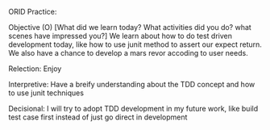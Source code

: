 ORID Practice:

Objective (O) [What did we learn today? What activities did you do? what scenes have impressed you?]
We learn about how to do test driven development today, like how to use junit method to assert our expect return.
We also have a chance to develop a mars revor accoding to user needs.

Relection: Enjoy

Interpretive: Have a breify understanding about the TDD concept and how to use junit techniques

Decisional: I will try to adopt TDD development in my future work, like build test case first instead of just go direct in development
